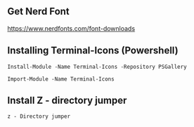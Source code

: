 ## Get Nerd Font
https://www.nerdfonts.com/font-downloads

## Installing Terminal-Icons (Powershell)

```Install-Module -Name Terminal-Icons -Repository PSGallery```

```Import-Module -Name Terminal-Icons```

## Install Z - directory jumper

```z - Directory jumper```


